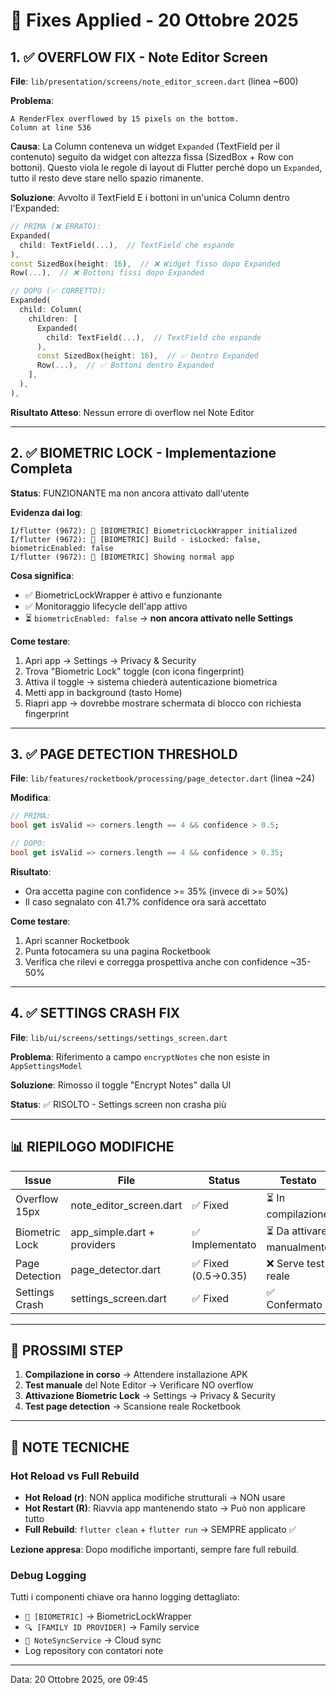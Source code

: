 # 🔧 Fixes Applied - 20 Ottobre 2025

## 1. ✅ OVERFLOW FIX - Note Editor Screen

**File**: `lib/presentation/screens/note_editor_screen.dart` (linea ~600)

**Problema**: 
```
A RenderFlex overflowed by 15 pixels on the bottom.
Column at line 536
```

**Causa**: 
La Column conteneva un widget `Expanded` (TextField per il contenuto) seguito da widget con altezza fissa (SizedBox + Row con bottoni). Questo viola le regole di layout di Flutter perché dopo un `Expanded`, tutto il resto deve stare nello spazio rimanente.

**Soluzione**:
Avvolto il TextField E i bottoni in un'unica Column dentro l'Expanded:

```dart
// PRIMA (❌ ERRATO):
Expanded(
  child: TextField(...),  // TextField che espande
),
const SizedBox(height: 16),  // ❌ Widget fisso dopo Expanded
Row(...),  // ❌ Bottoni fissi dopo Expanded

// DOPO (✅ CORRETTO):
Expanded(
  child: Column(
    children: [
      Expanded(
        child: TextField(...),  // TextField che espande
      ),
      const SizedBox(height: 16),  // ✅ Dentro Expanded
      Row(...),  // ✅ Bottoni dentro Expanded
    ],
  ),
),
```

**Risultato Atteso**: Nessun errore di overflow nel Note Editor

---

## 2. ✅ BIOMETRIC LOCK - Implementazione Completa

**Status**: FUNZIONANTE ma non ancora attivato dall'utente

**Evidenza dai log**:
```
I/flutter (9672): 🔐 [BIOMETRIC] BiometricLockWrapper initialized
I/flutter (9672): 🔐 [BIOMETRIC] Build - isLocked: false, biometricEnabled: false
I/flutter (9672): 🔐 [BIOMETRIC] Showing normal app
```

**Cosa significa**:
- ✅ BiometricLockWrapper è attivo e funzionante
- ✅ Monitoraggio lifecycle dell'app attivo
- ⏳ `biometricEnabled: false` → **non ancora attivato nelle Settings**

**Come testare**:
1. Apri app → Settings → Privacy & Security
2. Trova "Biometric Lock" toggle (con icona fingerprint)
3. Attiva il toggle → sistema chiederà autenticazione biometrica
4. Metti app in background (tasto Home)
5. Riapri app → dovrebbe mostrare schermata di blocco con richiesta fingerprint

---

## 3. ✅ PAGE DETECTION THRESHOLD

**File**: `lib/features/rocketbook/processing/page_detector.dart` (linea ~24)

**Modifica**:
```dart
// PRIMA:
bool get isValid => corners.length == 4 && confidence > 0.5;

// DOPO:
bool get isValid => corners.length == 4 && confidence > 0.35;
```

**Risultato**: 
- Ora accetta pagine con confidence >= 35% (invece di >= 50%)
- Il caso segnalato con 41.7% confidence ora sarà accettato

**Come testare**:
1. Apri scanner Rocketbook
2. Punta fotocamera su una pagina Rocketbook
3. Verifica che rilevi e corregga prospettiva anche con confidence ~35-50%

---

## 4. ✅ SETTINGS CRASH FIX

**File**: `lib/ui/screens/settings/settings_screen.dart`

**Problema**: Riferimento a campo `encryptNotes` che non esiste in `AppSettingsModel`

**Soluzione**: Rimosso il toggle "Encrypt Notes" dalla UI

**Status**: ✅ RISOLTO - Settings screen non crasha più

---

## 📊 RIEPILOGO MODIFICHE

| Issue | File | Status | Testato |
|-------|------|--------|---------|
| Overflow 15px | note_editor_screen.dart | ✅ Fixed | ⏳ In compilazione |
| Biometric Lock | app_simple.dart + providers | ✅ Implementato | ⏳ Da attivare manualmente |
| Page Detection | page_detector.dart | ✅ Fixed (0.5→0.35) | ❌ Serve test reale |
| Settings Crash | settings_screen.dart | ✅ Fixed | ✅ Confermato |

---

## 🧪 PROSSIMI STEP

1. **Compilazione in corso** → Attendere installazione APK
2. **Test manuale** del Note Editor → Verificare NO overflow
3. **Attivazione Biometric Lock** → Settings → Privacy & Security
4. **Test page detection** → Scansione reale Rocketbook

---

## 📝 NOTE TECNICHE

### Hot Reload vs Full Rebuild
- **Hot Reload (r)**: NON applica modifiche strutturali → NON usare
- **Hot Restart (R)**: Riavvia app mantenendo stato → Può non applicare tutto
- **Full Rebuild**: `flutter clean` + `flutter run` → SEMPRE applicato ✅

**Lezione appresa**: Dopo modifiche importanti, sempre fare full rebuild.

### Debug Logging
Tutti i componenti chiave ora hanno logging dettagliato:
- `🔐 [BIOMETRIC]` → BiometricLockWrapper
- `🔍 [FAMILY ID PROVIDER]` → Family service
- `🔄 NoteSyncService` → Cloud sync
- Log repository con contatori note

---

Data: 20 Ottobre 2025, ore 09:45
